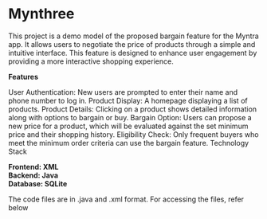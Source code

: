 # Mynthree
This project is a demo model of the proposed bargain feature for the Myntra app. It allows users to negotiate the price of products through a simple and intuitive interface. This feature is designed to enhance user engagement by providing a more interactive shopping experience. <br>

**Features**

User Authentication: New users are prompted to enter their name and phone number to log in.
Product Display: A homepage displaying a list of products.
Product Details: Clicking on a product shows detailed information along with options to bargain or buy.
Bargain Option: Users can propose a new price for a product, which will be evaluated against the set minimum price and their shopping history.
Eligibility Check: Only frequent buyers who meet the minimum order criteria can use the bargain feature.
Technology Stack

**Frontend: XML <br>
Backend: Java <br>
Database: SQLite**

The code files are in .java and .xml format. For accessing the files, refer below <br>
